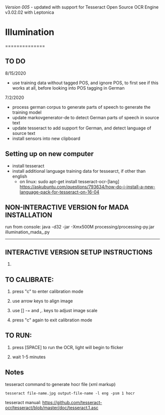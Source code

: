*Version 005 -* updated with support for Tesseract Open Source OCR Engine v3.02.02 with Leptonica


# Illumination
==============

## TO DO
8/15/2020
- use training data without tagged POS, and ignore POS, to first see if this works at all, before looking into POS tagging in German

7/2/2020
- process german corpus to generate parts of speech to generate the training model
- update markovgenerator-de to detect German parts of speech in source text
- update tesseract to add support for German, and detect language of source text
- install sensors into new clipboard

## Setting up on new computer
- install tesseract
- install additional language training data for tessearct, if other than english
  -  on linux: sudo apt-get install tesseract-ocr-[lang] https://askubuntu.com/questions/793634/how-do-i-install-a-new-language-pack-for-tesseract-on-16-04


## NON-INTERACTIVE VERSION for MADA INSTALLATION

run from console:
java -d32 -jar -Xmx500M processing/processing-py.jar illumination_mada_.py

-------------------
## INTERACTIVE VERSION SETUP INSTRUCTIONS

1. 


## TO CALIBRATE:

1. press "c" to enter calibration mode

2. use arrow keys to align image

3. use [] -= and ,. keys to adjust image scale

4. press "c" again to exit calibration mode

## TO RUN:

1. press [SPACE] to run the OCR, light will begin to flicker

2. wait 1-5 minutes

## Notes
tesseract command to generate hocr file (xml markup)

```tesseract file-name.jpg output-file-name -l eng -psm 1 hocr```

tesseract manual: https://github.com/tesseract-ocr/tesseract/blob/master/doc/tesseract.1.asc

